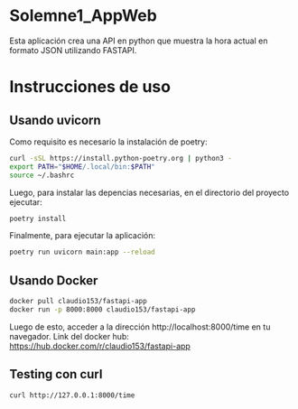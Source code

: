 # Solemne1_AppWeb

Esta aplicación crea una API en python que muestra la hora actual en formato JSON utilizando FASTAPI.

# Instrucciones de uso

## Usando uvicorn

Como requisito es necesario la instalación de poetry:

```bash
curl -sSL https://install.python-poetry.org | python3 -
export PATH="$HOME/.local/bin:$PATH"
source ~/.bashrc
```
Luego, para instalar las depencias necesarias, en el directorio del proyecto ejecutar:
```bash
poetry install
```
Finalmente, para ejecutar la aplicación:
```bash
poetry run uvicorn main:app --reload
```

## Usando Docker
```bash
docker pull claudio153/fastapi-app
docker run -p 8000:8000 claudio153/fastapi-app
```
Luego de esto, acceder a la dirección http://localhost:8000/time en tu navegador.
Link del docker hub: https://hub.docker.com/r/claudio153/fastapi-app

## Testing con curl
```bash
curl http://127.0.0.1:8000/time
```
